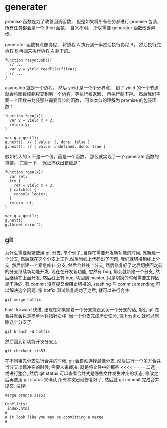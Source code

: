 # generater

promise 函数是为了改善回调函数， 但是如果将所有任务都进行 promise 包装， 所有任务都会是一个 then 函数， 含义不明， 所以需要 generater 函数改善异步。

generater 函数有点像协程， 将协程 A 执行到一半然后执行协程 B， 然后执行完协程 B 再回来执行协程 A 剩下的。
```
function *asyncJob(){
  // ...
  var y = yield readFile(fileA);
  // ....
}
```
asyncJob 就是一个协程， 然后 yield 是一个个分界点， 到了 yield 的一个节点就会将函数控制权交到另一个协程，等执行权返回， 再执行剩下得。
然后我们需要一个函数来封装那些需要异步的函数， 可以类似的理解为 promise 的包装函数：
```
function *gen(x){
  var y = yield x + 2;
  return y;
}

var g = gen(1);
g.next(); // { value: 3, done: false }
g.next(); // { value: undefined, done: true }
```
假如传入的 x 不是一个值，而是一个函数， 那么就实现了一个 generate 函数的包装。
完善一下， 保证捕获出错信息：
```
function *gen(x){
  var ret;
  try {
    ret = yield x + 2;
  } catch(e) {
    console.log(e);
  }
  return ret;
}

var g = gen(1);
g.next();
g.throw('error');
```

## git
为什么需要频繁使用 git 分支, 举个例子, 当你在需要开发新功能的时候, 就新建一个分支, 然后就在这个分支上工作.然后当线上代码出了问题, 我们就切换到线上分支, 然后新建一个紧急修补
分支, 然后合并线上分支, 然后修复好了之后切换回之前的分支继续新功能开发.
现在在开发新功能, 忽然有 bug, 那么就新建一个分支, 然后继续在上面开发, 然后线上有 bug, 切回到 master, 只是切换的时候需要工作区是干净的, 有 commit 没有提交会阻止切换的,
stashing 与 commit amending 可以解决这个问题.
像 hotfix 测试修复成功了之后, 就可以进行合并:
```
git merge hotfix
```
Fast-forward 快进, 出现在如果顺着一个分支能走到另一个分支的话, 那么 git 在合并就会只是简单地将指针右移.
当一个分支完成历史使命, 像 hostfix, 就可以删除这个分支了:
```
git branch -d hotfix
```
然后回到新功能开发分支上:
```
git checkout iis53
```
在不同祖先分支进行合并的时候, git 会自动选择最佳分支, 然后进行一个多方合并.
当分支出现冲突的时候, 需要人来裁决, 就是将文件中的那些 <<<< ==== 二选一或进行整合, 然后 git status 可以查看合并式是哪些文件发生冲突的状态, 修改之后再使用 git status 来确认
所有冲突已经修复好了, 然后就 git commit 完成合并提交.
注释:
```
merge brance iss53

Conflicts:
 index.html
#
# It look like you may be committing a merge
#
```